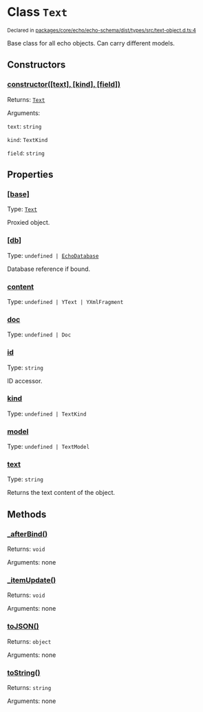 # Class `Text`
<sub>Declared in [packages/core/echo/echo-schema/dist/types/src/text-object.d.ts:4]()</sub>


Base class for all echo objects.
Can carry different models.


## Constructors
### [constructor(\[text\], \[kind\], \[field\])]()



Returns: <code>[Text](/api/@dxos/client/classes/Text)</code>

Arguments: 

`text`: <code>string</code>

`kind`: <code>TextKind</code>

`field`: <code>string</code>


## Properties
### [[base]]()
Type: <code>[Text](/api/@dxos/client/classes/Text)</code>

Proxied object.

### [[db]]()
Type: <code>undefined | [EchoDatabase](/api/@dxos/client/classes/EchoDatabase)</code>

Database reference if bound.

### [content]()
Type: <code>undefined | YText | YXmlFragment</code>

### [doc]()
Type: <code>undefined | Doc</code>

### [id]()
Type: <code>string</code>

ID accessor.

### [kind]()
Type: <code>undefined | TextKind</code>

### [model]()
Type: <code>undefined | TextModel</code>

### [text]()
Type: <code>string</code>

Returns the text content of the object.


## Methods
### [_afterBind()]()



Returns: <code>void</code>

Arguments: none

### [_itemUpdate()]()



Returns: <code>void</code>

Arguments: none

### [toJSON()]()



Returns: <code>object</code>

Arguments: none

### [toString()]()



Returns: <code>string</code>

Arguments: none
